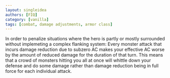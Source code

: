 ```yaml
---
layout: singleidea
authors: [FIQ]
category: [vanilla]
tags: [combat, damage adjustments, armor class]
---
```

In order to penalize situations where the hero is partly or mostly surrounded
without implemeting a complex flanking system: Every monster attack that incurs
damage reduction due to subzero AC makes your effective AC worse by the amount
of reduced damage for the duration of that turn. This means that a crowd of
monsters hitting you all at once will whittle down your defense and do some
damage rather than damage reduction being in full force for each individual
attack.
